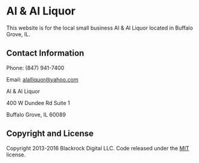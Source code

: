 # Al & Al Liquor

This website is for the local small business Al & Al Liquor located in Buffalo Grove, IL.

## Contact Information

Phone: (847) 941-7400

Email: alalliquor@yahoo.com


Al & Al Liquor

400 W Dundee Rd Suite 1

Buffalo Grove, IL 60089


## Copyright and License

Copyright 2013-2016 Blackrock Digital LLC. Code released under the [MIT](https://github.com/BlackrockDigital/startbootstrap-business-casual/blob/gh-pages/LICENSE) license.
